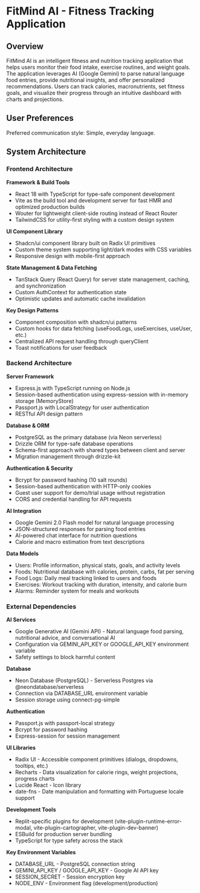 # FitMind AI - Fitness Tracking Application

## Overview

FitMind AI is an intelligent fitness and nutrition tracking application that helps users monitor their food intake, exercise routines, and weight goals. The application leverages AI (Google Gemini) to parse natural language food entries, provide nutritional insights, and offer personalized recommendations. Users can track calories, macronutrients, set fitness goals, and visualize their progress through an intuitive dashboard with charts and projections.

## User Preferences

Preferred communication style: Simple, everyday language.

## System Architecture

### Frontend Architecture

**Framework & Build Tools**
- React 18 with TypeScript for type-safe component development
- Vite as the build tool and development server for fast HMR and optimized production builds
- Wouter for lightweight client-side routing instead of React Router
- TailwindCSS for utility-first styling with a custom design system

**UI Component Library**
- Shadcn/ui component library built on Radix UI primitives
- Custom theme system supporting light/dark modes with CSS variables
- Responsive design with mobile-first approach

**State Management & Data Fetching**
- TanStack Query (React Query) for server state management, caching, and synchronization
- Custom AuthContext for authentication state
- Optimistic updates and automatic cache invalidation

**Key Design Patterns**
- Component composition with shadcn/ui patterns
- Custom hooks for data fetching (useFoodLogs, useExercises, useUser, etc.)
- Centralized API request handling through queryClient
- Toast notifications for user feedback

### Backend Architecture

**Server Framework**
- Express.js with TypeScript running on Node.js
- Session-based authentication using express-session with in-memory storage (MemoryStore)
- Passport.js with LocalStrategy for user authentication
- RESTful API design pattern

**Database & ORM**
- PostgreSQL as the primary database (via Neon serverless)
- Drizzle ORM for type-safe database operations
- Schema-first approach with shared types between client and server
- Migration management through drizzle-kit

**Authentication & Security**
- Bcrypt for password hashing (10 salt rounds)
- Session-based authentication with HTTP-only cookies
- Guest user support for demo/trial usage without registration
- CORS and credential handling for API requests

**AI Integration**
- Google Gemini 2.0 Flash model for natural language processing
- JSON-structured responses for parsing food entries
- AI-powered chat interface for nutrition questions
- Calorie and macro estimation from text descriptions

**Data Models**
- Users: Profile information, physical stats, goals, and activity levels
- Foods: Nutritional database with calories, protein, carbs, fat per serving
- Food Logs: Daily meal tracking linked to users and foods
- Exercises: Workout tracking with duration, intensity, and calorie burn
- Alarms: Reminder system for meals and workouts

### External Dependencies

**AI Services**
- Google Generative AI (Gemini API) - Natural language food parsing, nutritional advice, and conversational AI
- Configuration via GEMINI_API_KEY or GOOGLE_API_KEY environment variable
- Safety settings to block harmful content

**Database**
- Neon Database (PostgreSQL) - Serverless Postgres via @neondatabase/serverless
- Connection via DATABASE_URL environment variable
- Session storage using connect-pg-simple

**Authentication**
- Passport.js with passport-local strategy
- Bcrypt for password hashing
- Express-session for session management

**UI Libraries**
- Radix UI - Accessible component primitives (dialogs, dropdowns, tooltips, etc.)
- Recharts - Data visualization for calorie rings, weight projections, progress charts
- Lucide React - Icon library
- date-fns - Date manipulation and formatting with Portuguese locale support

**Development Tools**
- Replit-specific plugins for development (vite-plugin-runtime-error-modal, vite-plugin-cartographer, vite-plugin-dev-banner)
- ESBuild for production server bundling
- TypeScript for type safety across the stack

**Key Environment Variables**
- DATABASE_URL - PostgreSQL connection string
- GEMINI_API_KEY / GOOGLE_API_KEY - Google AI API key
- SESSION_SECRET - Session encryption key
- NODE_ENV - Environment flag (development/production)